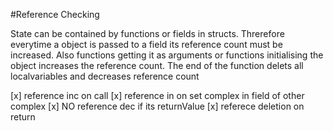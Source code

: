 #Reference Checking

State can be contained by functions or fields in structs. Threrefore everytime a object is passed to a field its reference count must be increased. Also functions getting it as arguments or functions initialising the object increases the reference count. The end of the function delets all localvariables and decreases reference count

[x] reference inc on call
[x] reference in on set complex in field of other complex
[x] NO reference dec if its returnValue
[x] referece deletion on return